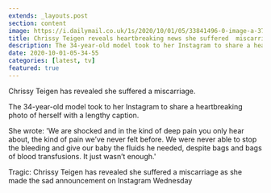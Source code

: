 ```yaml
---
extends: _layouts.post
section: content
image: https://i.dailymail.co.uk/1s/2020/10/01/05/33841496-0-image-a-37_1601525966457.jpg 
title: Chrissy Teigen reveals heartbreaking news she suffered  miscarriage and they named him Jack 
description: The 34-year-old model took to her Instagram to share a heartbreaking photo of herself with a lengthy caption. 
date: 2020-10-01-05-34-55 
categories: [latest, tv] 
featured: true 
--- 
```

Chrissy Teigen has revealed she suffered a miscarriage.

The 34-year-old model took to her Instagram to share a heartbreaking photo of herself with a lengthy caption.

She wrote: 'We are shocked and in the kind of deep pain you only hear about, the kind of pain we’ve never felt before. We were never able to stop the bleeding and give our baby the fluids he needed, despite bags and bags of blood transfusions. It just wasn’t enough.'

Tragic: Chrissy Teigen has revealed she suffered a miscarriage as she made the sad announcement on Instagram Wednesday

